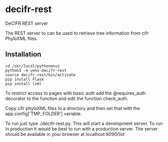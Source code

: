 # decifr-rest
DeCIFR REST server

The REST server to can be used to retrieve tree information from cifr PhyloXML files.

## Installation

```
cd /usr/local/pythonenvs
python3 -m venv decifr-rest
source decifr-rest/bin/activate
pip install Flask
pip install lxml
```

To restrict access to pages with basic auth add the @requires_auth decorator to the function and edit the function check_auth.

Copy cifr phyloXML files to a directory and then set that with the app.config['TMP_FOLDER'] variable.

To run just type ./decifr-rest.py. This will start a development server. To run in production it would be best to run with a production server. The server should be available in your browser at localhost:8090/list
